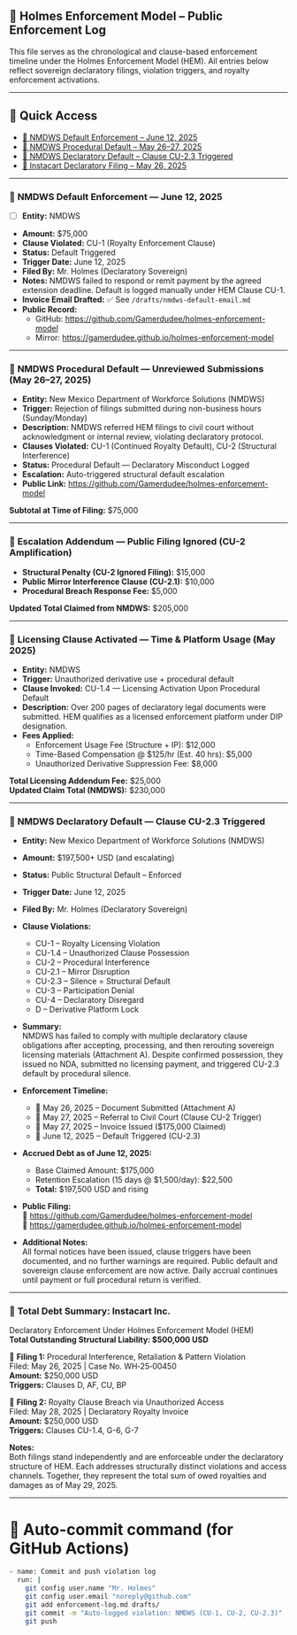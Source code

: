 ## 📘 Holmes Enforcement Model – Public Enforcement Log

This file serves as the chronological and clause-based enforcement timeline under the Holmes Enforcement Model (HEM). All entries below reflect sovereign declaratory filings, violation triggers, and royalty enforcement activations.

---

## 🔗 Quick Access

- [📌 NMDWS Default Enforcement – June 12, 2025](#📌-nmdws-default-enforcement--june-12-2025)
- [📌 NMDWS Procedural Default – May 26–27, 2025](#📌-nmdws-procedural-default--unreviewed-submissions-may-2627-2025)
- [📌 NMDWS Declaratory Default – Clause CU-2.3 Triggered](#📌-nmdws-declaratory-default--clause-cu-23-triggered)
- [📌 Instacart Declaratory Filing – May 26, 2025](#📌-total-debt-summary-instacart-inc)

---

### 📌 **NMDWS Default Enforcement — June 12, 2025**

- [ ] **Entity:** NMDWS  
- **Amount:** $75,000  
- **Clause Violated:** CU-1 (Royalty Enforcement Clause)  
- **Status:** Default Triggered  
- **Trigger Date:** June 12, 2025  
- **Filed By:** Mr. Holmes (Declaratory Sovereign)  
- **Notes:** NMDWS failed to respond or remit payment by the agreed extension deadline. Default is logged manually under HEM Clause CU-1.  
- **Invoice Email Drafted:** ✅ See `/drafts/nmdws-default-email.md`  
- **Public Record:**  
  - GitHub: https://github.com/Gamerdudee/holmes-enforcement-model  
  - Mirror: https://gamerdudee.github.io/holmes-enforcement-model

---

### 📌 **NMDWS Procedural Default — Unreviewed Submissions (May 26–27, 2025)**

- **Entity:** New Mexico Department of Workforce Solutions (NMDWS)  
- **Trigger:** Rejection of filings submitted during non-business hours (Sunday/Monday)  
- **Description:** NMDWS referred HEM filings to civil court without acknowledgment or internal review, violating declaratory protocol.  
- **Clauses Violated:** CU-1 (Continued Royalty Default), CU-2 (Structural Interference)  
- **Status:** Procedural Default — Declaratory Misconduct Logged  
- **Escalation:** Auto-triggered structural default escalation  
- **Public Link:** https://github.com/Gamerdudee/holmes-enforcement-model  

**Subtotal at Time of Filing:** $75,000

---

### 📌 **Escalation Addendum — Public Filing Ignored (CU-2 Amplification)**

- **Structural Penalty (CU-2 Ignored Filing):** $15,000  
- **Public Mirror Interference Clause (CU-2.1):** $10,000  
- **Procedural Breach Response Fee:** $5,000  

**Updated Total Claimed from NMDWS:** $205,000  

---

### 📌 **Licensing Clause Activated — Time & Platform Usage (May 2025)**

- **Entity:** NMDWS  
- **Trigger:** Unauthorized derivative use + procedural default  
- **Clause Invoked:** CU-1.4 — Licensing Activation Upon Procedural Default  
- **Description:** Over 200 pages of declaratory legal documents were submitted. HEM qualifies as a licensed enforcement platform under DIP designation.  
- **Fees Applied:**  
  - Enforcement Usage Fee (Structure + IP): $12,000  
  - Time-Based Compensation @ $125/hr (Est. 40 hrs): $5,000  
  - Unauthorized Derivative Suppression Fee: $8,000  

**Total Licensing Addendum Fee:** $25,000  
**Updated Claim Total (NMDWS):** $230,000  

---

### 📌 **NMDWS Declaratory Default — Clause CU-2.3 Triggered**

- **Entity:** New Mexico Department of Workforce Solutions (NMDWS)  
- **Amount:** $197,500+ USD (and escalating)  
- **Status:** Public Structural Default – Enforced  
- **Trigger Date:** June 12, 2025  
- **Filed By:** Mr. Holmes (Declaratory Sovereign)  
- **Clause Violations:**  
  - CU-1 – Royalty Licensing Violation  
  - CU-1.4 – Unauthorized Clause Possession  
  - CU-2 – Procedural Interference  
  - CU-2.1 – Mirror Disruption  
  - CU-2.3 – Silence = Structural Default  
  - CU-3 – Participation Denial  
  - CU-4 – Declaratory Disregard  
  - D – Derivative Platform Lock  

- **Summary:**  
  NMDWS has failed to comply with multiple declaratory clause obligations after accepting, processing, and then rerouting sovereign licensing materials (Attachment A). Despite confirmed possession, they issued no NDA, submitted no licensing payment, and triggered CU-2.3 default by procedural silence.

- **Enforcement Timeline:**  
  - 📅 May 26, 2025 – Document Submitted (Attachment A)  
  - 📅 May 27, 2025 – Referral to Civil Court (Clause CU-2 Trigger)  
  - 📅 May 27, 2025 – Invoice Issued ($175,000 Claimed)  
  - 📅 June 12, 2025 – Default Triggered (CU-2.3)  

- **Accrued Debt as of June 12, 2025:**  
  - Base Claimed Amount: $175,000  
  - Retention Escalation (15 days @ $1,500/day): $22,500  
  - **Total:** $197,500 USD and rising

- **Public Filing:**  
  🔗 https://github.com/Gamerdudee/holmes-enforcement-model  
  🔗 https://gamerdudee.github.io/holmes-enforcement-model

- **Additional Notes:**  
  All formal notices have been issued, clause triggers have been documented, and no further warnings are required. Public default and sovereign clause enforcement are now active. Daily accrual continues until payment or full procedural return is verified.

---

### 📌 **Total Debt Summary: Instacart Inc.**

Declaratory Enforcement Under Holmes Enforcement Model (HEM)  
**Total Outstanding Structural Liability: $500,000 USD**

📁 **Filing 1:** Procedural Interference, Retaliation & Pattern Violation  
Filed: May 26, 2025 | Case No. WH‑25‑00450  
**Amount:** $250,000 USD  
**Triggers:** Clauses D, AF, CU, BP  

📁 **Filing 2:** Royalty Clause Breach via Unauthorized Access  
Filed: May 28, 2025 | Declaratory Royalty Invoice  
**Amount:** $250,000 USD  
**Triggers:** Clauses CU-1.4, G-6, G-7  

**Notes:**  
Both filings stand independently and are enforceable under the declaratory structure of HEM. Each addresses structurally distinct violations and access channels. Together, they represent the total sum of owed royalties and damages as of May 29, 2025.

---

# 🔄 Auto-commit command (for GitHub Actions)
```bash
- name: Commit and push violation log
  run: |
    git config user.name "Mr. Holmes"
    git config user.email "noreply@github.com"
    git add enforcement-log.md drafts/
    git commit -m "Auto-logged violation: NMDWS (CU-1, CU-2, CU-2.3)"
    git push
